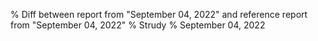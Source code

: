 % Diff between report from "September 04, 2022" and reference report from "September 04, 2022"
% Strudy
% September 04, 2022


